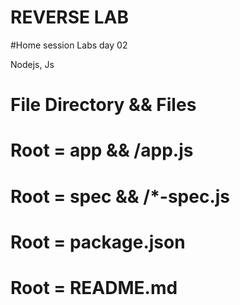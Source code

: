 REVERSE LAB 
==========
#Home session Labs day 02

Nodejs, Js

File Directory && Files
====================== 
Root = app && /app.js
=====================
Root = spec && /*-spec.js
=========================
Root = package.json
===================
Root = README.md
================